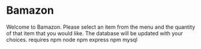 # Bamazon
Welcome to Bamazon. Please select an item from the menu and the quantity of that item that you would like. The database will be updated with your choices.
requires npm node
	npm express
	npm mysql